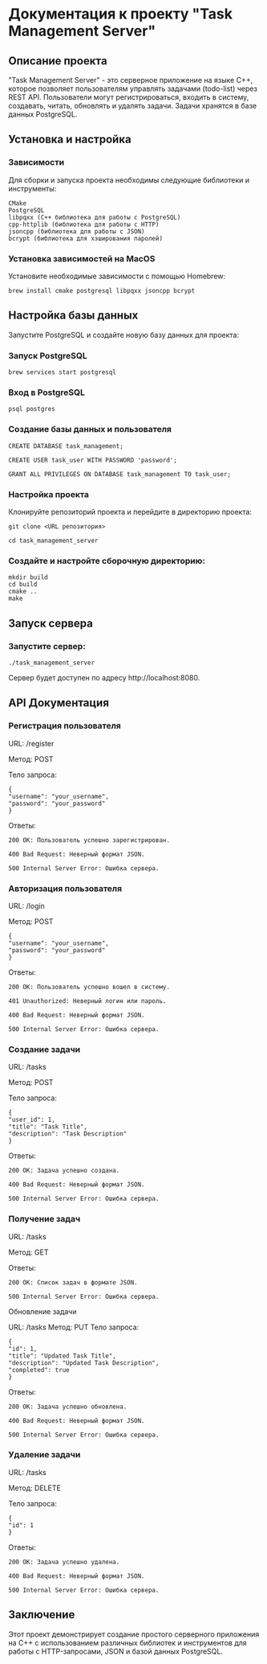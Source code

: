 # Документация к проекту "Task Management Server"
## Описание проекта

"Task Management Server" - это серверное приложение на языке C++, которое позволяет пользователям управлять задачами (todo-list) через REST API. Пользователи могут регистрироваться, входить в систему, создавать, читать, обновлять и удалять задачи. Задачи хранятся в базе данных PostgreSQL.

## Установка и настройка
### Зависимости
Для сборки и запуска проекта необходимы следующие библиотеки и инструменты:

    CMake
    PostgreSQL
    libpqxx (C++ библиотека для работы с PostgreSQL)
    cpp-httplib (библиотека для работы с HTTP)
    jsoncpp (библиотека для работы с JSON)
    bcrypt (библиотека для хэширования паролей)

### Установка зависимостей на MacOS

Установите необходимые зависимости с помощью Homebrew:

    brew install cmake postgresql libpqxx jsoncpp bcrypt

## Настройка базы данных

Запустите PostgreSQL и создайте новую базу данных для проекта:

### Запуск PostgreSQL

    brew services start postgresql

### Вход в PostgreSQL

    psql postgres


### Создание базы данных и пользователя

    CREATE DATABASE task_management; 

    CREATE USER task_user WITH PASSWORD 'password'; 

    GRANT ALL PRIVILEGES ON DATABASE task_management TO task_user;


### Настройка проекта


Клонируйте репозиторий проекта и перейдите в директорию проекта:

    git clone <URL репозитория>

    cd task_management_server



### Создайте и настройте сборочную директорию:

    mkdir build
    cd build
    cmake ..
    make


## Запуск сервера

### Запустите сервер:

    ./task_management_server

Сервер будет доступен по адресу http://localhost:8080.

## API Документация


### Регистрация пользователя

URL: /register

Метод: POST

Тело запроса:

    {
    "username": "your_username",
    "password": "your_password"
    }

Ответы:

    200 OK: Пользователь успешно зарегистрирован.

    400 Bad Request: Неверный формат JSON.

    500 Internal Server Error: Ошибка сервера.


### Авторизация пользователя

URL: /login

Метод: POST

    {
    "username": "your_username",
    "password": "your_password"
    }

Ответы:

    200 OK: Пользователь успешно вошел в систему.

    401 Unauthorized: Неверный логин или пароль.

    400 Bad Request: Неверный формат JSON.

    500 Internal Server Error: Ошибка сервера.


### Создание задачи

URL: /tasks 

Метод: POST

Тело запроса:

    {
    "user_id": 1,
    "title": "Task Title",
    "description": "Task Description"
    }

Ответы:

    200 OK: Задача успешно создана.

    400 Bad Request: Неверный формат JSON.

    500 Internal Server Error: Ошибка сервера.


### Получение задач

URL: /tasks

Метод: GET

Ответы:

    200 OK: Список задач в формате JSON.

    500 Internal Server Error: Ошибка сервера.

Обновление задачи

URL: /tasks
Метод: PUT
Тело запроса:

    {
    "id": 1,
    "title": "Updated Task Title",
    "description": "Updated Task Description",
    "completed": true
    }

Ответы:

    200 OK: Задача успешно обновлена.

    400 Bad Request: Неверный формат JSON.

    500 Internal Server Error: Ошибка сервера.


### Удаление задачи

URL: /tasks

Метод: DELETE

Тело запроса:

    {
    "id": 1
    }

Ответы:

    200 OK: Задача успешно удалена.

    400 Bad Request: Неверный формат JSON.

    500 Internal Server Error: Ошибка сервера.


## Заключение

Этот проект демонстрирует создание простого серверного приложения на C++ с использованием различных библиотек и инструментов для работы с HTTP-запросами, JSON и базой данных PostgreSQL.
